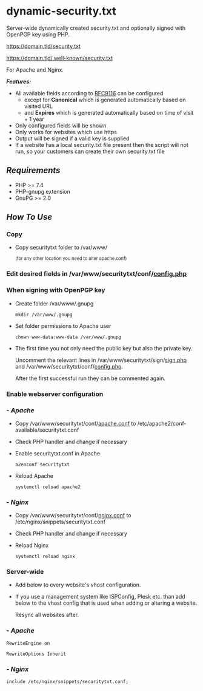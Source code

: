 # dynamic-security.txt

Server-wide dynamically created security.txt and optionally signed with OpenPGP key using PHP.

https://domain.tld/security.txt

https://domain.tld/.well-known/security.txt

For Apache and Nginx.

***Features:***
- All available fields according to [RFC9116](https://www.rfc-editor.org/rfc/rfc9116) can be configured
  - except for **Canonical** which is generated automatically based on visited URL
  - and **Expires** which is generated automatically based on time of visit + 1 year
- Only configured fields will be shown
- Only works for websites which use https
- Output will be signed if a valid key is supplied
- If a website has a local security.txt file present then the script will not run, so your customers can create their own security.txt file

## _Requirements_

- PHP >= 7.4
- PHP-gnupg extension
- GnuPG >= 2.0

## _How To Use_

### Copy

- Copy securitytxt folder to /var/www/

  <sup>(for any other location you need to alter apache.conf)</sup>

### Edit desired fields in /var/www/securitytxt/conf/[config.php](securitytxt/conf/config.php)

### When signing with OpenPGP key

- Create folder /var/www/.gnupg

  ```mkdir /var/www/.gnupg```

- Set folder permissions to Apache user

  ```chown www-data:www-data /var/www/.gnupg```

- The first time you not only need the public key but also the private key.
  
  Uncomment the relevant lines in /var/www/securitytxt/sign/[sign.php](securitytxt/sign/sign.php) and /var/www/securitytxt/conf/[config.php](securitytxt/conf/config.php).
  
  After the first successful run they can be commented again.

### Enable webserver configuration

### - _Apache_

- Copy /var/www/securitytxt/conf/[apache.conf](securitytxt/conf/apache.conf) to /etc/apache2/conf-available/securitytxt.conf

- Check PHP handler and change if necessary

- Enable securitytxt.conf in Apache

  ```a2enconf securitytxt```

- Reload Apache

  ```systemctl reload apache2```

### - _Nginx_

- Copy /var/www/securitytxt/conf/[nginx.conf](securitytxt/conf/nginx.conf) to /etc/nginx/snippets/securitytxt.conf

- Check PHP handler and change if necessary

- Reload Nginx

  ```systemctl reload nginx```

### Server-wide

- Add below to every website's vhost configuration.

- If you use a management system like ISPConfig, Plesk etc. than add below to the vhost config that is used when adding or altering a website.

  Resync all websites after.

### - _Apache_

  ```RewriteEngine on```
  
  ```RewriteOptions Inherit```

### - _Nginx_

  ```include /etc/nginx/snippets/securitytxt.conf;```
